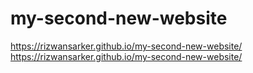 # my-second-new-website
 https://rizwansarker.github.io/my-second-new-website/
https://rizwansarker.github.io/my-second-new-website/
